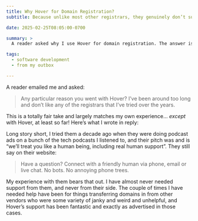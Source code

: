 ```yaml
---
title: Why Hover for Domain Registration?
subtitle: Because unlike most other registrars, they genuinely don’t suck.

date: 2025-02-25T08:05:00-0700

summary: >
  A reader asked why I use Hover for domain registration. The answer is pretty simple: it “just works” and treats me like a human.

tags:
  - software development
  - from my outbox

---
```



A reader emailed me and asked:

> Any particular reason you went with Hover? I’ve been around too long and don’t like any of the registrars that I’ve tried over the years.

This is a totally fair take and largely matches my own experience… *except* with Hover, at least so far! Here’s what I wrote in reply:

Long story short, I tried them a decade ago when they were doing podcast ads on a bunch of the tech podcasts I listened to, and their pitch was and is “we’ll treat you like a human being, including real human support”. They still say on their website:

> Have a question? Connect with a friendly human via phone, email or live chat. No bots. No annoying phone trees.

My experience with them bears that out. I have almost never needed support from them, and never from their side. The couple of times I have needed help have been for things transferring domains in from other vendors who were some variety of janky and weird and unhelpful, and Hover’s support has been fantastic and exactly as advertised in those cases.
